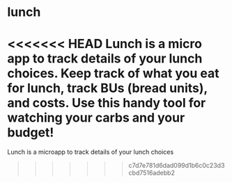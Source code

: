 lunch
=====

<<<<<<< HEAD
Lunch is a micro app to track details of your lunch choices.  Keep track of what you eat for lunch, track BUs (bread units), and costs.
Use this handy tool for watching your carbs and your budget!
=======
Lunch is a microapp to track details of your lunch choices
>>>>>>> c7d7e781d6dad099d1b6c0c23d3cbd7516adebb2
